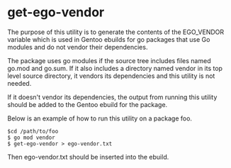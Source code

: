 # get-ego-vendor

The purpose of this utility is to generate the  contents of the
EGO_VENDOR variable which is used in Gentoo ebuilds for go packages that
use Go modules and do not vendor their dependencies.

The package uses go modules if the source tree includes files named
go.mod and go.sum. If it also includes a directory named vendor in its top
level source directory, it vendors its dependencies and this
utility is not needed.

If it doesn't vendor its dependencies, the output from running this
utility should be added to the Gentoo ebuild for the package.

Below is an example of how to run this utility on a package foo.

```
$cd /path/to/foo
$ go mod vendor
$ get-ego-vendor > ego-vendor.txt
```

Then ego-vendor.txt should be inserted into the ebuild.
